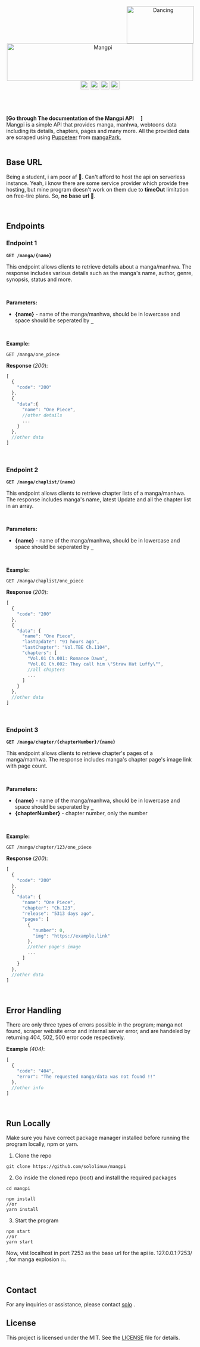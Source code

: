 <div align="center">
  <img src="https://media.giphy.com/media/3NnnS6Q8hVPZC/giphy.gif" alt="Dancing" width="180" height="100" align="right">
    <div align="center">
        <img src="https://media.giphy.com/media/Ej3SUBjzCqhJ1mf0VT/giphy.gif" width="500" height="100" alt="Mangpi"><br>
        <img src="https://img.shields.io/badge/Mangpi_api-blue" height="23">
        <img src="https://img.shields.io/badge/v1.0.0-blue" height="23">
        <img src="https://img.shields.io/badge/manga-scraper-purple" height="23">
        <img src="https://img.shields.io/badge/api-Documentation-blue" height="23">
    </div>
</div>
<br><br><br>


**[Go through The documentation of the Mangpi API <img src="https://img.shields.io/badge/v1.0.0-blue" height="15">]**<br>
Mangpi is a simple API that provides manga, manhwa, webtoons data including its details, chapters, pages and many more. All the provided data are scraped using [Puppeteer](https://github.com/puppeteer/puppeteer) from [mangaPark.](https://mangapark.net)
<br><br>

## Base URL

Being a student, i am poor af 🤧. Can't afford to host the api on serverless instance. Yeah, i know there are some service provider which provide free hosting, but mine program doesn't work on them due to **timeOut** limitation on free-tire plans. So, **no base url 🥹**.

<br>

## Endpoints

### Endpoint 1

**`GET /manga/{name}`**

This endpoint allows clients to retrieve details about a manga/manhwa. The response includes various details such as the manga's name, author, genre, synopsis, status and more.

<br>

**Parameters:**
- **{name}** - name of the manga/manhwa, should be in lowercase and space should be seperated by **` _ `** 

<br>

**Example:**
```
GET /manga/one_piece
```

**Response** (*200*):

```js
[
  {
    "code": "200"
  },
  {
    "data":{
      "name": "One Piece",
      //other details
      ...
    }
  },
  //other data
]
```
<br>

### Endpoint 2

**`GET /manga/chaplist/{name}`**

This endpoint allows clients to retrieve chapter lists of a manga/manhwa. The response includes manga's name, latest Update and all the chapter list in an array.

<br>

**Parameters:**
- **{name}** - name of the manga/manhwa, should be in lowercase and space should be seperated by **` _ `** 

<br>

**Example:**
```
GET /manga/chaplist/one_piece
```

**Response** (*200*):

```js
[
  {
    "code": "200"
  },
  {
    "data": {
      "name": "One Piece",
      "lastUpdate": "91 hours ago",
      "lastChapter": "Vol.TBE Ch.1104",
      "chapters": [
        "Vol.01 Ch.001: Romance Dawn",
        "Vol.01 Ch.002: They call him \"Straw Hat Luffy\"",
        //all chapters
        ...
      ]
    }
  },
  //other data
]
```
<br>

### Endpoint 3

**`GET /manga/chapter/{chapterNumber}/{name}`**

This endpoint allows clients to retrieve chapter's pages of a manga/manhwa. The response includes manga's chapter page's image link with page count.

<br>

**Parameters:**
- **{name}** - name of the manga/manhwa, should be in lowercase and space should be seperated by **` _ `**
- **{chapterNumber}** - chapter number, only the number  

<br>

**Example:**
```
GET /manga/chapter/123/one_piece
```

**Response** (*200*):

```js
[
  {
    "code": "200"
  },
  {
    "data": {
      "name": "One Piece",
      "chapter": "Ch.123",
      "release": "5313 days ago",
      "pages": [
        {
          "number": 0,
          "img": "https://example.link"
        },
        //other page's image
        ...
      ]
    }
  },
  //other data
]
```
<br>

## Error Handling

There are only three types of errors possible in the program; manga not found, scraper website error and internal server error, and are handeled by returning 404, 502, 500 error code respectively. 

**Example** *(404)*:
```js
[
  {
    "code": "404",
    "error": "The requested manga/data was not found !!"
  },
  //other info
]
```
<br>

## Run Locally <img src="https://img.shields.io/badge/For linux-blue" height="17">

Make sure you have correct package manager installed before running the program locally, npm or yarn.  

1. Clone the repo
```
git clone https://github.com/sololinux/mangpi
```

2. Go inside the cloned repo (root) and install the required packages
```
cd mangpi

npm install
//or
yarn install
```

3. Start the program
```
npm start
//or
yarn start
```

Now, vist localhost in port 7253 as the base url for the api ie. 127.0.0.1:7253/ , for manga explosion 💥.

<br>

## Contact

For any inquiries or assistance, please contact [solo](mailto:chauraj345r@gmail.com) .

## License

This project is licensed under the MIT. See the [LICENSE](./LICENSE) file for details.

